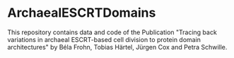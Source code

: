 # ArchaealESCRTDomains
This repository contains data and code of the Publication "Tracing  back variations in archaeal ESCRT-based cell division to protein domain architectures" by Béla Frohn, Tobias Härtel, Jürgen Cox and Petra Schwille. 
